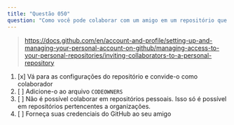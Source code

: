 ```yaml
---
title: "Questão 050"
question: "Como você pode colaborar com um amigo em um repositório que você criou na sua conta pessoal do GitHub?"
---
```



> https://docs.github.com/en/account-and-profile/setting-up-and-managing-your-personal-account-on-github/managing-access-to-your-personal-repositories/inviting-collaborators-to-a-personal-repository
1. [x] Vá para as configurações do repositório e convide-o como colaborador
1. [ ] Adicione-o ao arquivo `CODEOWNERS`
1. [ ] Não é possível colaborar em repositórios pessoais. Isso só é possível em repositórios pertencentes a organizações.
1. [ ] Forneça suas credenciais do GitHub ao seu amigo
